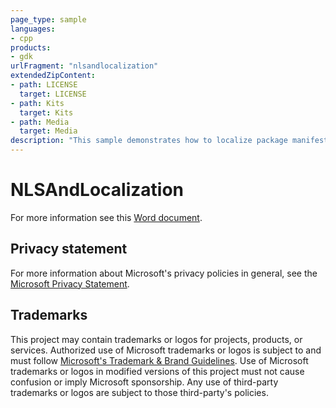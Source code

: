 ```yaml
---
page_type: sample
languages:
- cpp
products:
- gdk
urlFragment: "nlsandlocalization"
extendedZipContent:
- path: LICENSE
  target: LICENSE
- path: Kits
  target: Kits
- path: Media
  target: Media
description: "This sample demonstrates how to localize package manifest as well as in-title resources. It also demonstrate usage of the NLS APIs on Xbox."
---
```


# NLSAndLocalization

For more information see this [Word document](https://github.com/microsoft/Xbox-GDK-Samples/blob/main/Samples/System/NLSAndLocalization/readme.docx).

## Privacy statement

For more information about Microsoft's privacy policies in general, see the [Microsoft Privacy Statement](https://privacy.microsoft.com/privacystatement/).

## Trademarks

This project may contain trademarks or logos for projects, products, or services. Authorized use of Microsoft trademarks or logos is subject to and must follow [Microsoft's Trademark & Brand Guidelines](https://www.microsoft.com/en-us/legal/intellectualproperty/trademarks/usage/general). Use of Microsoft trademarks or logos in modified versions of this project must not cause confusion or imply Microsoft sponsorship. Any use of third-party trademarks or logos are subject to those third-party's policies.
